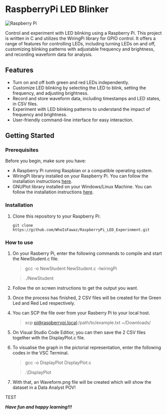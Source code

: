 # RaspberryPi LED Blinker

![Raspberry Pi](https://www.raspberrypi.org/app/uploads/2011/10/Raspi-PGB001.png)

Control and experiment with LED blinking using a Raspberry Pi. This project is written in C and utilizes the WiringPi library for GPIO control. It offers a range of features for controlling LEDs, including turning LEDs on and off, customizing blinking patterns with adjustable frequency and brightness, and recording waveform data for analysis.

## Features

- Turn on and off both green and red LEDs independently.
- Customize LED blinking by selecting the LED to blink, setting the frequency, and adjusting brightness.
- Record and store waveform data, including timestamps and LED states, in CSV files.
- Experiment with LED blinking patterns to understand the impact of frequency and brightness.
- User-friendly command-line interface for easy interaction.

## Getting Started

### Prerequisites

Before you begin, make sure you have:

- A Raspberry Pi running Raspbian or a compatible operating system.
- WiringPi library installed on your Raspberry Pi. You can follow the installation instructions [here](https://learn.sparkfun.com/tutorials/raspberry-gpio/c-wiringpi-setup).
- GNUPlot library installed on your Windows/Linux Machine. You can follow the installation instructions [here](http://www.gnuplot.info/).

### Installation

1. Clone this repository to your Raspberry Pi:

   ```shell
   git clone https://github.com/WhoIsFawaz/RaspberryPi_LED_Experinment.git

### How to use
1. On your Rasberry Pi, enter the following commands to compile and start the NewStudent.c file.
   >gcc -o NewStudent NewStudent.c -lwiringPi
   
   >./NewStudent
   
2. Follow the on screen instructions to get the output you want.
3. Once the process has finished, 2 CSV files will be created for the Green Led and Red Led respectively.
4. You can SCP the file over from your Rasberry Pi to your local host.
   >scp pi@raspberrypi.local:/path/to/example.txt ~/Downloads/
5. On Visual Studio Code Editior, you can then save the 2 CSV files together with the DisplayPlot.c file.
6. To visualise the graph in the pictorial representation, enter the following codes in the VSC Terminal.
   >gcc -o DisplayPlot DisplayPlot.c
   
   >.\DisplayPlot  
7. With that, an Waveform.png file will be created which will show the dataset in a Data Analyst POV!

TEST

**_Have fun and happy learning!!!_**
   
